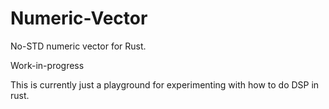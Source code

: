 # Numeric-Vector
No-STD numeric vector for Rust.

Work-in-progress

This is currently just a playground for experimenting with how to do DSP in rust.
